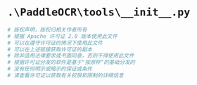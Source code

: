 # `.\PaddleOCR\tools\__init__.py`

```py
# 版权声明，版权归相关作者所有
# 根据 Apache 许可证 2.0 版本使用此文件
# 可以在遵守许可证的情况下使用此文件
# 可以在上述链接获取许可证的副本
# 除非适用法律要求或书面同意，否则不得使用此文件
# 根据许可证分发的软件是基于"按原样"的基础分发的
# 没有任何明示或暗示的保证或条件
# 请查看许可证以获取有关权限和限制的详细信息
```